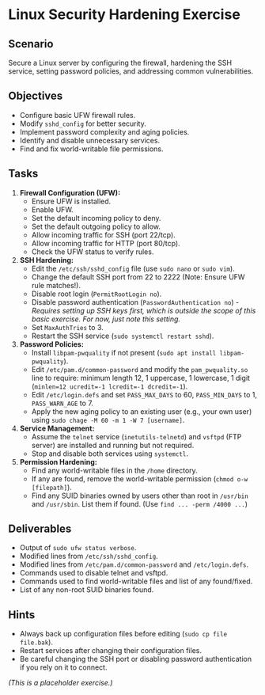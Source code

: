 # Linux Security Hardening Exercise

## Scenario

Secure a Linux server by configuring the firewall, hardening the SSH service, setting password policies, and addressing common vulnerabilities.

## Objectives

-   Configure basic UFW firewall rules.
-   Modify `sshd_config` for better security.
-   Implement password complexity and aging policies.
-   Identify and disable unnecessary services.
-   Find and fix world-writable file permissions.

## Tasks

1.  **Firewall Configuration (UFW):**
    *   Ensure UFW is installed.
    *   Enable UFW.
    *   Set the default incoming policy to deny.
    *   Set the default outgoing policy to allow.
    *   Allow incoming traffic for SSH (port 22/tcp).
    *   Allow incoming traffic for HTTP (port 80/tcp).
    *   Check the UFW status to verify rules.
2.  **SSH Hardening:**
    *   Edit the `/etc/ssh/sshd_config` file (use `sudo nano` or `sudo vim`).
    *   Change the default SSH port from 22 to 2222 (Note: Ensure UFW rule matches!).
    *   Disable root login (`PermitRootLogin no`).
    *   Disable password authentication (`PasswordAuthentication no`) - *Requires setting up SSH keys first, which is outside the scope of this basic exercise. For now, just note this setting.*
    *   Set `MaxAuthTries` to 3.
    *   Restart the SSH service (`sudo systemctl restart sshd`).
3.  **Password Policies:**
    *   Install `libpam-pwquality` if not present (`sudo apt install libpam-pwquality`).
    *   Edit `/etc/pam.d/common-password` and modify the `pam_pwquality.so` line to require: minimum length 12, 1 uppercase, 1 lowercase, 1 digit (`minlen=12 ucredit=-1 lcredit=-1 dcredit=-1`).
    *   Edit `/etc/login.defs` and set `PASS_MAX_DAYS` to 60, `PASS_MIN_DAYS` to 1, `PASS_WARN_AGE` to 7.
    *   Apply the new aging policy to an existing user (e.g., your own user) using `sudo chage -M 60 -m 1 -W 7 [username]`.
4.  **Service Management:**
    *   Assume the `telnet` service (`inetutils-telnetd`) and `vsftpd` (FTP server) are installed and running but not required.
    *   Stop and disable both services using `systemctl`.
5.  **Permission Hardening:**
    *   Find any world-writable files in the `/home` directory.
    *   If any are found, remove the world-writable permission (`chmod o-w [filepath]`).
    *   Find any SUID binaries owned by users other than root in `/usr/bin` and `/usr/sbin`. List them if found. (Use `find ... -perm /4000 ...`)

## Deliverables

-   Output of `sudo ufw status verbose`.
-   Modified lines from `/etc/ssh/sshd_config`.
-   Modified lines from `/etc/pam.d/common-password` and `/etc/login.defs`.
-   Commands used to disable telnet and vsftpd.
-   Commands used to find world-writable files and list of any found/fixed.
-   List of any non-root SUID binaries found.

## Hints

-   Always back up configuration files before editing (`sudo cp file file.bak`).
-   Restart services after changing their configuration files.
-   Be careful changing the SSH port or disabling password authentication if you rely on it to connect.

*(This is a placeholder exercise.)*

